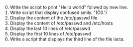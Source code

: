 0. Write the script to print "Hello world" follwed by new line.
1. Write script that display confused smily. "(Ô0.')
3. Display the content of the /etc/passwd file.
4. Display the content of /etc/passwd and /etc/hosts
5. Display the last 10 lines of /etc/passwd
6. Display the first 10 lines of /etc/passwd
7. Write a script that displays the third line of the file iacta.
